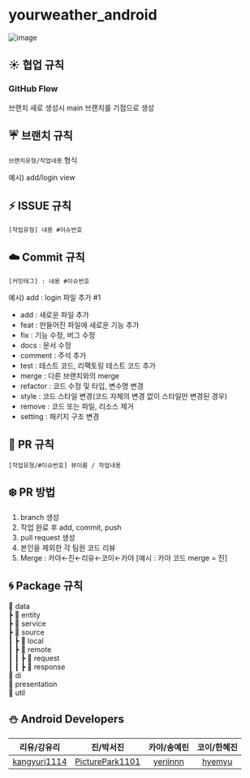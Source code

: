 # yourweather_android
![image](https://github.com/yourweather/yourweather-server/assets/65557784/d6b7ce15-3df7-4110-b605-c3ae19c0fcab)
## ☀️ 협업 규칙
### GitHub Flow
브랜치 새로 생성시 main 브랜치를 기점으로 생성

## ☔ 브랜치 규칙
`브랜치유형/작업내용` 형식

예시) add/login view

## ⚡ ISSUE 규칙
`[작업유형] 내용 #이슈번호`

## ☁️ Commit 규칙
`[커밋태그] : 내용 #이슈번호`

예시) add : login 파일 추가 #1

- add : 새로운 파일 추가 
- feat : 만들어진 파일에 새로운 기능 추가
- fix : 기능 수정, 버그 수정
- docs : 문서 수정
- comment : 주석 추가
- test : 테스트 코드, 리팩토링 테스트 코드 추가
- merge : 다른 브랜치와의 merge
- refactor : 코드 수정 및 타입, 변수명 변경
- style : 코드 스타일 변경(코드 자체의 변경 없이 스타일만 변경된 경우)
- remove : 코드 또는 파일, 리소스 제거
- setting : 패키지 구조 변경

## 🌊 PR 규칙
`[작업유형/#이슈번호] 뷰이름 / 작업내용`

## ❄️ PR 방법
1) branch 생성
2) 작업 완료 후 add, commit, push
3) pull request 생성
4) 본인을 제외한 각 팀원 코드 리뷰
5) Merge : 카야←진←리유←코이←카야
   [예시 : 카야 코드 merge = 진]

## 🌀 Package 규칙
📁 data<br/>
┣ 📁 entity<br/>
┣ 📁 service<br/>
┣ 📁 source<br/>
┃ ┣ 📁 local<br/>
┃ ┣ 📁 remote<br/>
┃ ┃ ┣ 📁 request<br/>
┃ ┃ ┣ 📁 response<br/>
📁 di<br/>
📁 presentation<br/>
📁 util

## ⛄ Android Developers
| 리유/강유리 |                         진/박서진                         | 카야/송예린 | 코이/한혜진 |
|:---------:|:-----------------------------------------------------:|:----------:|:----------:|
| [kangyuri1114](https://github.com/kangyuri1114) | [PicturePark1101](https://github.com/PicturePark1101) | [yeriinnn](https://github.com/yeriinnn) | [hyemyu](https://github.com/hyemyu) |
